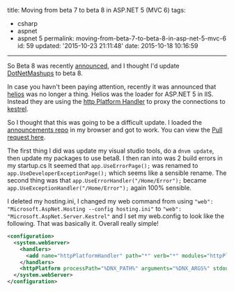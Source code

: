 title: Moving from beta 7 to beta 8 in ASP.NET 5 (MVC 6)
tags:

  - csharp
  - aspnet
  - aspnet 5
permalink: moving-from-beta-7-to-beta-8-in-asp-net-5-mvc-6
id: 59
updated: '2015-10-23 21:11:48'
date: 2015-10-18 10:16:59
---

So Beta 8 was recently [announced](http://blogs.msdn.com/b/webdev/archive/2015/10/15/announcing-availability-of-asp-net-5-beta8.aspx), and I thought I'd update [DotNetMashups](http://dotnetmashup.azurewebsites.net) to beta 8.

In case you havn't been paying attention, recently it was announced that [helios](https://github.com/aspnet/Announcements/issues/69) was no longer a thing. Helios was the loader for ASP.NET 5 in IIS. Instead they are using the [http Platform Handler](https://azure.microsoft.com/en-us/blog/announcing-the-release-of-the-httpplatformhandler-module-for-iis-8/) to proxy the connections to [kestrel](https://github.com/aspnet/KestrelHttpServer).

So I thought that this was going to be a difficult update. I loaded the [announcements repo](https://github.com/aspnet/Announcements/milestones/1.0.0-beta8) in my browser and got to work. You can view the [Pull request here](https://github.com/TerribleDev/DotNetMashup/pull/8/files).
<!-- more -->
The first thing I did was update my visual studio tools, do a `dnvm update`, then update my packages to use beta8. I then ran into was 2 build errors in my startup.cs It seemed that `app.UseErrorPage();` was renamed to `app.UseDeveloperExceptionPage();` which seems like a sensible rename. The second thing was that `app.UseErrorHandler("/Home/Error");` became `app.UseExceptionHandler("/Home/Error");` again 100% sensible.

I deleted my hosting.ini, I changed my web command from using `"web": "Microsoft.AspNet.Hosting --config hosting.ini"` to `"web": "Microsoft.AspNet.Server.Kestrel"` and I set my web.config to look like the following. That was basically it. Overall really simple!

```xml
<configuration>
  <system.webServer>
    <handlers>
      <add name="httpPlatformHandler" path="*" verb="*" modules="httpPlatformHandler" resourceType="Unspecified" />
    </handlers>
    <httpPlatform processPath="%DNX_PATH%" arguments="%DNX_ARGS%" stdoutLogEnabled="false" startupTimeLimit="3600" />
  </system.webServer>
</configuration>

```
